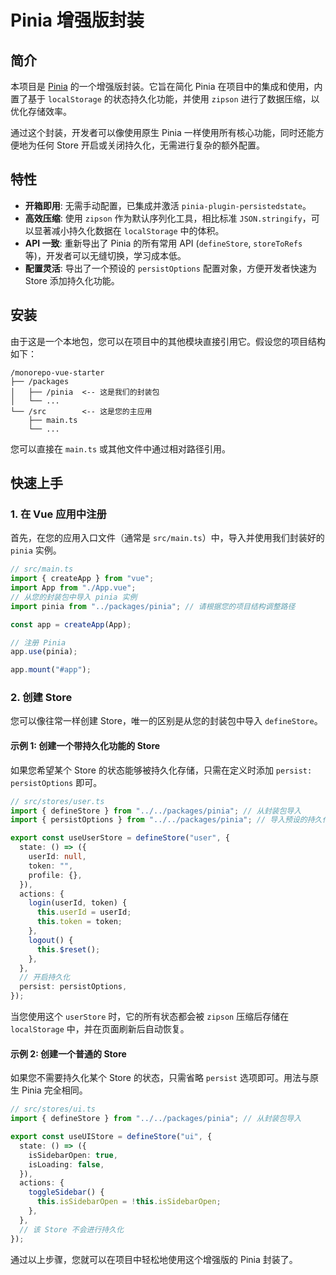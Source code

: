 # Pinia 增强版封装

## 简介

本项目是 [Pinia](https://pinia.vuejs.org/) 的一个增强版封装。它旨在简化 Pinia 在项目中的集成和使用，内置了基于 `localStorage` 的状态持久化功能，并使用 `zipson` 进行了数据压缩，以优化存储效率。

通过这个封装，开发者可以像使用原生 Pinia 一样使用所有核心功能，同时还能方便地为任何 Store 开启或关闭持久化，无需进行复杂的额外配置。

## 特性

- **开箱即用**: 无需手动配置，已集成并激活 `pinia-plugin-persistedstate`。
- **高效压缩**: 使用 `zipson` 作为默认序列化工具，相比标准 `JSON.stringify`，可以显著减小持久化数据在 `localStorage` 中的体积。
- **API 一致**: 重新导出了 Pinia 的所有常用 API (`defineStore`, `storeToRefs` 等)，开发者可以无缝切换，学习成本低。
- **配置灵活**: 导出了一个预设的 `persistOptions` 配置对象，方便开发者快速为 Store 添加持久化功能。

## 安装

由于这是一个本地包，您可以在项目中的其他模块直接引用它。假设您的项目结构如下：

```
/monorepo-vue-starter
├── /packages
│   ├── /pinia  <-- 这是我们的封装包
│   └── ...
└── /src        <-- 这是您的主应用
    ├── main.ts
    └── ...
```

您可以直接在 `main.ts` 或其他文件中通过相对路径引用。

## 快速上手

### 1. 在 Vue 应用中注册

首先，在您的应用入口文件（通常是 `src/main.ts`）中，导入并使用我们封装好的 `pinia` 实例。

```typescript
// src/main.ts
import { createApp } from "vue";
import App from "./App.vue";
// 从您的封装包中导入 pinia 实例
import pinia from "../packages/pinia"; // 请根据您的项目结构调整路径

const app = createApp(App);

// 注册 Pinia
app.use(pinia);

app.mount("#app");
```

### 2. 创建 Store

您可以像往常一样创建 Store，唯一的区别是从您的封装包中导入 `defineStore`。

#### 示例 1: 创建一个带持久化功能的 Store

如果您希望某个 Store 的状态能够被持久化存储，只需在定义时添加 `persist: persistOptions` 即可。

```typescript
// src/stores/user.ts
import { defineStore } from "../../packages/pinia"; // 从封装包导入
import { persistOptions } from "../../packages/pinia"; // 导入预设的持久化配置

export const useUserStore = defineStore("user", {
  state: () => ({
    userId: null,
    token: "",
    profile: {},
  }),
  actions: {
    login(userId, token) {
      this.userId = userId;
      this.token = token;
    },
    logout() {
      this.$reset();
    },
  },
  // 开启持久化
  persist: persistOptions,
});
```

当您使用这个 `userStore` 时，它的所有状态都会被 `zipson` 压缩后存储在 `localStorage` 中，并在页面刷新后自动恢复。

#### 示例 2: 创建一个普通的 Store

如果您不需要持久化某个 Store 的状态，只需省略 `persist` 选项即可。用法与原生 Pinia 完全相同。

```typescript
// src/stores/ui.ts
import { defineStore } from "../../packages/pinia"; // 从封装包导入

export const useUIStore = defineStore("ui", {
  state: () => ({
    isSidebarOpen: true,
    isLoading: false,
  }),
  actions: {
    toggleSidebar() {
      this.isSidebarOpen = !this.isSidebarOpen;
    },
  },
  // 该 Store 不会进行持久化
});
```

通过以上步骤，您就可以在项目中轻松地使用这个增强版的 Pinia 封装了。
